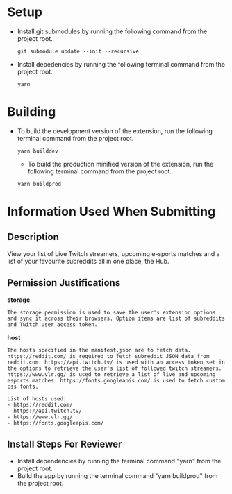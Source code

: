 # Setup
- Install git submodules by running the following command from the project root.
  ```
  git submodule update --init --recursive
  ```
- Install depedencies by running the following terminal command from the project root.
  ```
  yarn
  ```

# Building
- To build the development version of the extension, run the following terminal command from the project root.
  ```
  yarn builddev
  ```
  - To build the production minified version of the extension, run the following terminal command from the project root.
  ```
  yarn buildprod
  ```

# Information Used When Submitting
## Description
View your list of Live Twitch streamers, upcoming e-sports matches and a list of your favourite subreddits all in one place, the Hub.

## Permission Justifications
**storage**
```
The storage permission is used to save the user's extension options and sync it across their browsers. Option items are list of subreddits and Twitch user access token.
```
**host**
```
The hosts specified in the manifest.json are to fetch data. https://reddit.com/ is required to fetch subreddit JSON data from reddit.com. https://api.twitch.tv/ is used with an access token set in the options to retrieve the user's list of followed twitch streamers. https://www.vlr.gg/ is used to retrieve a list of live and upcoming esports matches. https://fonts.googleapis.com/ is used to fetch custom css fonts.

List of hosts used:
- https://reddit.com/
- https://api.twitch.tv/
- https://www.vlr.gg/
- https://fonts.googleapis.com/
```

## Install Steps For Reviewer
- Install dependencies by running the terminal command "yarn" from the project root.
- Build the app by running the terminal command "yarn buildprod" from the project root.
